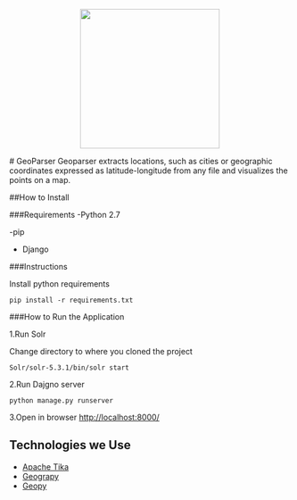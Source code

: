 
<p align="center">
  <img src="https://raw.githubusercontent.com/MBoustani/GeoParser/master/logo.png"  width="250"/>
</p>
# GeoParser
Geoparser extracts locations, such as cities or geographic coordinates expressed as latitude-longitude from any file and visualizes the points on a map. 

##How to Install 

###Requirements
-Python 2.7 

-pip 

- Django

###Instructions

Install python requirements
```
pip install -r requirements.txt
```

###How to Run the Application

1.Run Solr

Change directory to where you cloned the project
```
Solr/solr-5.3.1/bin/solr start
```

2.Run Dajgno server

```
python manage.py runserver
```

3.Open in browser [http://localhost:8000/](http://localhost:8000/)

## Technologies we Use
- [Apache Tika](https://github.com/chrismattmann/tika-python)
- [Geograpy](https://github.com/ushahidi/geograpy)
- [Geopy](https://github.com/geopy/geopy)


